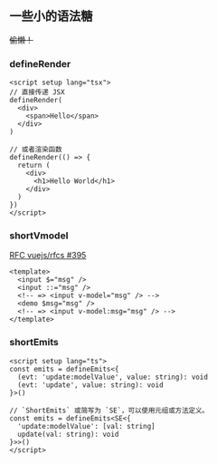 <div flex="~ gap-3" mb1>
<h2>一些小的语法糖</h2>
<del op70>偷懒！</del>
</div>

<div flex="~ gap-4">

<div v-click flex-auto>

### <VueMacrosTitle inline font-mono>defineRender</VueMacrosTitle>

```vue
<script setup lang="tsx">
// 直接传递 JSX
defineRender(
  <div>
    <span>Hello</span>
  </div>
)

// 或者渲染函数
defineRender(() => {
  return (
    <div>
      <h1>Hello World</h1>
    </div>
  )
})
</script>
```
</div>

<div flex="~ col auto gap-2">

<div v-click flex-auto>

<div flex justify-between>
<h3>
<VueMacrosTitle inline font-mono>shortVmodel</VueMacrosTitle>
</h3>
<a href="https://github.com/vuejs/rfcs/discussions/395" target="_blank" font-mono>RFC vuejs/rfcs #395</a>
</div>

```vue
<template>
  <input $="msg" />
  <input ::="msg" />
  <!-- => <input v-model="msg" /> -->
  <demo $msg="msg" />
  <!-- => <input v-model:msg="msg" /> -->
</template>
```
</div>


<div v-click flex-auto>

### <VueMacrosTitle inline font-mono>shortEmits</VueMacrosTitle>

```vue {2-5,7-11}
<script setup lang="ts">
const emits = defineEmits<{
  (evt: 'update:modelValue', value: string): void
  (evt: 'update', value: string): void
}>()

// `ShortEmits` 或简写为 `SE`，可以使用元组或方法定义。
const emits = defineEmits<SE<{
  'update:modelValue': [val: string]
  update(val: string): void
}>>()
</script>
```
</div>


</div>

</div>
<!-- 
- 接下来就是一些比较小的语法糖，大概讲一下

- *click* `defineRender` 可以直接在 script setup 定义渲染函数，可以直接传递一个 JSX或渲染函数，不用模板。
- *click* `shortVmodel` 可以在使用模板的时候，把 `v-model` 简化成一个符号，目前支持 `::`, `$`, `*`。可以自己配置。
  - 这个功能也是来自社区的 RFC，感兴趣的可以到 RFC 讨论。
- *click* `shortEmits` 可以简化 TS 定义 emits 的代码。原本是上面这样子的，比较长。然后用 shortEmits 的话，可以少写几个字符吧。元组或方法定义都是可以的。
 -->


